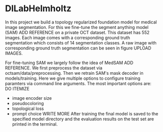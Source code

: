 # DILabHelmholtz
In this project we build a topology regularized foundation model for medical image segmentation.
For this we fine-tune the segment anything model (SAM) ADD REFERENCE on a private OCT dataset.
This dataset has 552 images. Each image comes with a corresponding ground truth segmentation which consists of 14 segmentation classes. A raw image with corresponding ground truth segmentation can be seen in figure UPLOAD IMAGES.

For fine-tuning SAM we largely follow the idea of MedSAM ADD REFERENCE. We first preprocess the dataset via octsam/data/preprocessing. Then we retrain SAM's mask decoder in models/training. Here we give multiple options to configure training paramters via command line arguments. The most important options are:
DO ITEMIZE
- image encoder size
- pseudocoloring
- topological loss
- prompt choice
WRITE MORE
After training the final model is saved to the specified model directory and the evaluation results on the test set are printed in the terminal.


